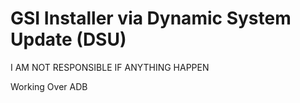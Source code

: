# GSI Installer via Dynamic System Update (DSU)

I AM NOT RESPONSIBLE IF ANYTHING HAPPEN

Working Over ADB